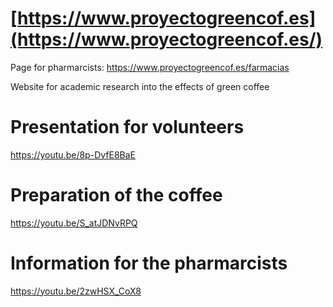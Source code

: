 # [https://www.proyectogreencof.es](https://www.proyectogreencof.es/)

Page for pharmarcists: https://www.proyectogreencof.es/farmacias

Website for academic research into the effects of green coffee

# Presentation for volunteers
https://youtu.be/8p-DvfE8BaE

# Preparation of the coffee

https://youtu.be/S_atJDNvRPQ

# Information for the pharmarcists
https://youtu.be/2zwHSX_CoX8
